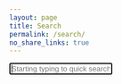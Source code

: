 ```yaml
---
layout: page
title: Search
permalink: /search/
no_share_links: true
---
```


<div id="search-container">
    <input type="text" id="search-input" placeholder="Starting typing to quick search..." autofocus>
    <ul id="search-results-container"></ul>
</div>

<script src="{{ site.baseurl }}/assets/simple-jekyll-search.min.js" type="text/javascript"></script>

<script>
    SimpleJekyllSearch({
    searchInput: document.getElementById('search-input'),
    resultsContainer: document.getElementById('search-results-container'),
    searchResultTemplate: '<div class="search-item"><a href="{url}"><h2 class="search-item search-title">{title}</h1></a><div class="search-item search-date">{date}</div></div>',
    json: '{{ site.baseurl }}/search.json'
    // ,fuzzy: true,
    });
</script>